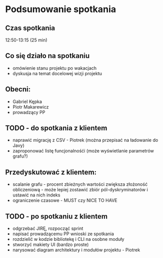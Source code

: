 # Podsumowanie spotkania

## Czas spotkania
12:50-13:15 (25 min)

## Co się działo na spotkaniu
- omówienie stanu projektu po wakacjach
- dyskusja na temat docelowej wizji projektu

## Obecni:
 - Gabriel Kępka
 - Piotr Makarewicz
 - prowadzący PP

## TODO - do spotkania z klientem
 - naprawić migrację z CSV - Piotrek (można przepisać na ładowanie do Javy)
 - zaproponować listę funcjonalnośći (może wyświetlanie parametrów grafu?)

## Przedyskutować z klientem:
 - scalanie grafu - procent zbieżnych wartości zwiększa złożoność obliczeniową - może lepiej zostawić zbiór pól-dyskryminatorów i ustawić na nich indeks
 - ograniczenie czasowe - MUST czy NICE TO HAVE

## TODO - po spotkaniu z klientem
 - odgrzebać JIRĘ, rozpocząć sprint
 - napisać prowadzącemu PP wnioski ze spotkania
 - rozdzielić w kodzie bibliotekę i CLI na osobne moduły
 - stworzyć makiety UI (bardzo proste)
 - narysować diagram architektury i modułów projektu - Piotrek
